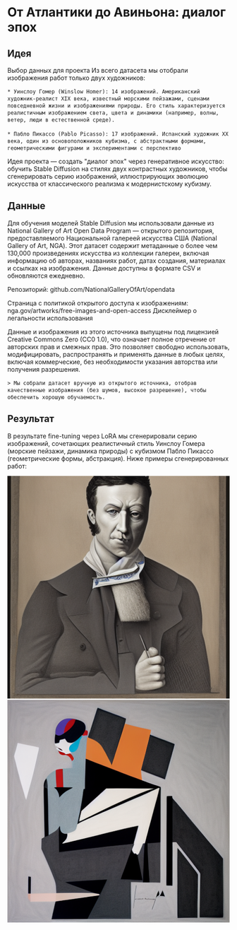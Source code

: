 # От Атлантики до Авиньона: диалог эпох

## Идея

Выбор данных для проекта Из всего датасета мы отобрали изображения работ только двух художников:

    * Уинслоу Гомер (Winslow Homer): 14 изображений. Американский художник-реалист XIX века, известный морскими пейзажами, сценами повседневной жизни и изображениями природы. Его стиль характеризуется реалистичным изображением света, цвета и динамики (например, волны, ветер, люди в естественной среде).

    * Пабло Пикассо (Pablo Picasso): 17 изображений. Испанский художник XX века, один из основоположников кубизма, с абстрактными формами, геометрическими фигурами и экспериментами с перспективо

Идея проекта — создать "диалог эпох" через генеративное искусство: обучить Stable Diffusion на стилях двух контрастных художников, чтобы сгенерировать серию изображений, иллюстрирующих эволюцию искусства от классического реализма к модернистскому кубизму.

## Данные

Для обучения моделей Stable Diffusion мы использовали данные из National Gallery of Art Open Data Program — открытого репозитория, предоставляемого Национальной галереей искусства США (National Gallery of Art, NGA). Этот датасет содержит метаданные о более чем 130,000 произведениях искусства из коллекции галереи, включая информацию об авторах, названиях работ, датах создания, материалах и ссылках на изображения. Данные доступны в формате CSV и обновляются ежедневно.

Репозиторий: github.com/NationalGalleryOfArt/opendata

Страница с политикой открытого доступа к изображениям: nga.gov/artworks/free-images-and-open-access
Дисклеймер о легальности использования

Данные и изображения из этого источника выпущены под лицензией Creative Commons Zero (CC0 1.0), что означает полное отречение от авторских прав и смежных прав. Это позволяет свободно использовать, модифицировать, распространять и применять данные в любых целях, включая коммерческие, без необходимости указания авторства или получения разрешения.

    > Мы собрали датасет вручную из открытого источника, отобрав качественные изображения (без шумов, высокое разрешение), чтобы обеспечить хорошую обучаемость.


## Результат

В результате fine-tuning через LoRA мы сгенерировали серию изображений, сочетающих реалистичный стиль Уинслоу Гомера (морские пейзажи, динамика природы) с кубизмом Пабло Пикассо (геометрические формы, абстракция). Ниже примеры сгенерированных работ:

![0](/project/assets/generated_lora/sdx_img_lora_9.png)
![0](/project/assets/generated_lora/sdx_img_lora_8.png)


